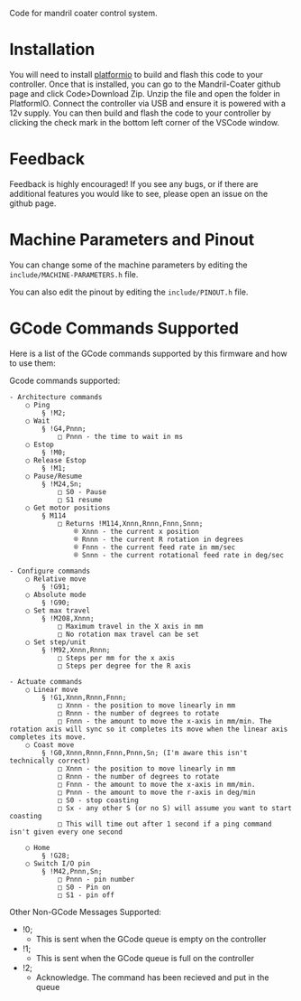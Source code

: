 Code for mandril coater control system.


# Installation
You will need to install [platformio](https://platformio.org/) to build and flash this code to your controller. Once that is installed, you can go to the Mandril-Coater github page and click Code>Download Zip. Unzip the file and open the folder in PlatformIO. Connect the controller via USB and ensure it is powered with a 12v supply. You can then build and flash the code to your controller by clicking the check mark in the bottom left corner of the VSCode window.

# Feedback
Feedback is highly encouraged! If you see any bugs, or if there are additional features you would like to see, please open an issue on the github page.

# Machine Parameters and Pinout

You can change some of the machine parameters by editing the `include/MACHINE-PARAMETERS.h` file. 

You can also edit the pinout by editing the `include/PINOUT.h` file.

# GCode Commands Supported
Here is a list of the GCode commands supported by this firmware and how to use them:

Gcode commands supported:

	- Architecture commands
		○ Ping
			§ !M2;
		○ Wait
			§ !G4,Pnnn;
				□ Pnnn - the time to wait in ms
		○ Estop
			§ !M0;
		○ Release Estop
			§ !M1;
		○ Pause/Resume
			§ !M24,Sn;
				□ S0 - Pause
				□ S1 resume
		○ Get motor positions
			§ M114
				□ Returns !M114,Xnnn,Rnnn,Fnnn,Snnn;
					® Xnnn - the current x position
					® Rnnn - the current R rotation in degrees
					® Fnnn - the current feed rate in mm/sec
					® Snnn - the current rotational feed rate in deg/sec
					
	- Configure commands
		○ Relative move
			§ !G91;
		○ Absolute mode
			§ !G90;
		○ Set max travel
			§ !M208,Xnnn;
				□ Maximum travel in the X axis in mm
				□ No rotation max travel can be set
		○ Set step/unit
			§ !M92,Xnnn,Rnnn;
				□ Steps per mm for the x axis
				□ Steps per degree for the R axis
				
	- Actuate commands
		○ Linear move
			§ !G1,Xnnn,Rnnn,Fnnn;
				□ Xnnn - the position to move linearly in mm
				□ Rnnn - the number of degrees to rotate
				□ Fnnn - the amount to move the x-axis in mm/min. The rotation axis will sync so it completes its move when the linear axis completes its move.
		○ Coast move
			§ !G0,Xnnn,Rnnn,Fnnn,Pnnn,Sn; (I'm aware this isn't technically correct)
				□ Xnnn - the position to move linearly in mm
				□ Rnnn - the number of degrees to rotate
				□ Fnnn - the amount to move the x-axis in mm/min.
				□ Pnnn - the amount to move the r-axis in deg/min
				□ S0 - stop coasting
				□ Sx - any other S (or no S) will assume you want to start coasting
				□ This will time out after 1 second if a ping command isn't given every one second
				
		○ Home
			§ !G28;
		○ Switch I/O pin
			§ !M42,Pnnn,Sn;
				□ Pnnn - pin number
				□ S0 - Pin on
				□ S1 - pin off


Other Non-GCode Messages Supported:
- !0;
	- This is sent when the GCode queue is empty on the controller
- !1;
	- This is sent when the GCode queue is full on the controller
- !2;
	- Acknowledge. The command has been recieved and put in the queue
		
	
	


